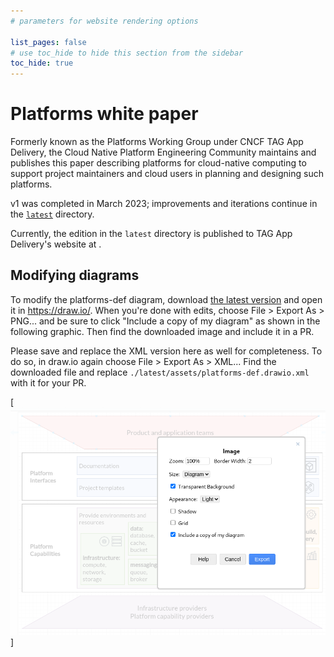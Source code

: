 ```yaml
---
# parameters for website rendering options

list_pages: false
# use toc_hide to hide this section from the sidebar
toc_hide: true
---
```


# Platforms white paper

Formerly known as the Platforms Working Group under CNCF TAG App Delivery, the Cloud Native Platform Engineering Community maintains and publishes this paper describing platforms
for cloud-native computing to support project maintainers and cloud users in
planning and designing such platforms.

v1 was completed in March 2023; improvements and iterations continue in the
[`latest`](./latest/) directory.

Currently, the edition in the `latest` directory is published to TAG App
Delivery's website at [](https://cnpe.netlify.app/whitepapers/platforms).

## Modifying diagrams

To modify the platforms-def diagram, download [the latest
version](./latest/assets/platforms-def.drawio.png) and open it in
<https://draw.io/>. When you're done with edits, choose File > Export As >
PNG... and be sure to click "Include a copy of my diagram" as shown in the
following graphic. Then find the downloaded image and include it in a PR.

Please save and replace the XML version here as well for completeness. To do so,
in draw.io again choose File > Export As > XML... Find the downloaded file and
replace `./latest/assets/platforms-def.drawio.xml` with it for your PR.

[![draw.io save dialog](./assets/draw.io-save-dialog.png)]
